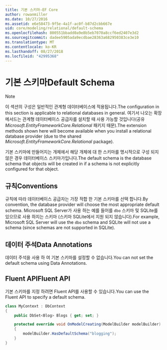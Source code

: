 ```yaml
---
title: 기본 스키마-EF Core
author: rowanmiller
ms.date: 10/27/2016
ms.assetid: e6e58473-9f5e-4a1f-ac0f-b87d2cbb667e
uid: core/modeling/relational/default-schema
ms.openlocfilehash: 800551bbadd0a9e8b5eb7070a8ccf6ed2407e3d2
ms.sourcegitcommit: dadee5905ada9ecdbae28363a682950383ce3e10
ms.translationtype: MT
ms.contentlocale: ko-KR
ms.lasthandoff: 08/27/2018
ms.locfileid: "42995368"
---
```

# <a name="default-schema"></a><span data-ttu-id="fdef2-102">기본 스키마</span><span class="sxs-lookup"><span data-stu-id="fdef2-102">Default Schema</span></span>

> [!NOTE]  
> <span data-ttu-id="fdef2-103">이 섹션의 구성은 일반적인 관계형 데이터베이스에 적용됩니다.</span><span class="sxs-lookup"><span data-stu-id="fdef2-103">The configuration in this section is applicable to relational databases in general.</span></span> <span data-ttu-id="fdef2-104">여기서 나오는 확장 메서드는 관계형 데이터베이스 공급자를 설치할 때 사용 가능할 것입니다(공유 *Microsoft.EntityFrameworkCore.Relational* 패키지 때문).</span><span class="sxs-lookup"><span data-stu-id="fdef2-104">The extension methods shown here will become available when you install a relational database provider (due to the shared *Microsoft.EntityFrameworkCore.Relational* package).</span></span>

<span data-ttu-id="fdef2-105">기본 스키마에 만들어지는 개체에서 해당 개체에 대 한 스키마를 명시적으로 구성 되지 않은 경우 데이터베이스 스키마가입니다.</span><span class="sxs-lookup"><span data-stu-id="fdef2-105">The default schema is the database schema that objects will be created in if a schema is not explicitly configured for that object.</span></span>

## <a name="conventions"></a><span data-ttu-id="fdef2-106">규칙</span><span class="sxs-lookup"><span data-stu-id="fdef2-106">Conventions</span></span>

<span data-ttu-id="fdef2-107">규칙에 따라 데이터베이스 공급자는 가장 적합 한 기본 스키마를 선택 합니다.</span><span class="sxs-lookup"><span data-stu-id="fdef2-107">By convention, the database provider will choose the most appropriate default schema.</span></span> <span data-ttu-id="fdef2-108">Microsoft SQL Server가 사용 하는 예를 들어를 `dbo` 스키마 및 SQLite를 있으므로 사용 하지는 스키마 (스키마 SQLite에서 지원 되지 않습니다).</span><span class="sxs-lookup"><span data-stu-id="fdef2-108">For example, Microsoft SQL Server will use the `dbo` schema and SQLite will not use a schema (since schemas are not supported in SQLite).</span></span>

## <a name="data-annotations"></a><span data-ttu-id="fdef2-109">데이터 주석</span><span class="sxs-lookup"><span data-stu-id="fdef2-109">Data Annotations</span></span>

<span data-ttu-id="fdef2-110">데이터 주석을 사용 하 여 기본 스키마를 설정할 수 없습니다.</span><span class="sxs-lookup"><span data-stu-id="fdef2-110">You can not set the default schema using Data Annotations.</span></span>

## <a name="fluent-api"></a><span data-ttu-id="fdef2-111">Fluent API</span><span class="sxs-lookup"><span data-stu-id="fdef2-111">Fluent API</span></span>

<span data-ttu-id="fdef2-112">기본 스키마를 지정 하려면 Fluent API를 사용할 수 있습니다.</span><span class="sxs-lookup"><span data-stu-id="fdef2-112">You can use the Fluent API to specify a default schema.</span></span>

<!-- [!code-csharp[Main](samples/core/relational/Modeling/FluentAPI/Samples/Relational/DefaultSchema.cs?highlight=7)] -->
``` csharp
class MyContext : DbContext
{
    public DbSet<Blog> Blogs { get; set; }

    protected override void OnModelCreating(ModelBuilder modelBuilder)
    {
        modelBuilder.HasDefaultSchema("blogging");
    }
}
```
